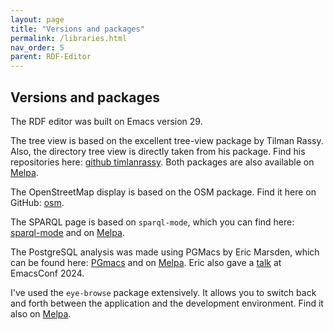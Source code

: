 ```yaml
---
layout: page
title: "Versions and packages"
permalink: /libraries.html
nav_order: 5
parent: RDF-Editor
---
```


## Versions and packages
  
The RDF editor was built on Emacs version 29.

The tree view is based on the excellent tree-view package by Tilman Rassy. Also, the directory tree view is directly taken from his package. Find his repositories here: [github timlanrassy](https://github.com/tilmanrassy). Both packages are also available on [Melpa](https://melpa.org).

The OpenStreetMap display is based on the OSM package. Find it here on GitHub: [osm](https://github.com/minad/osm).

The SPARQL page is based on `sparql-mode`, which you can find here: [sparql-mode](https://github.com/ljos/sparql-mode) and on [Melpa](https://melpa.org).

The PostgreSQL analysis was made using PGMacs by Eric Marsden, which can be found here: [PGmacs](https://github.com/emarsden/pgmacs) and on [Melpa](https://melpa.org). Eric also gave a [talk](https://emacsconf.org/2024/talks/pgmacs/) at EmacsConf 2024.

I've used the `eye-browse` package extensively. It allows you to switch back and forth between the application and the development environment. Find it also on [Melpa](https://melpa.org).

